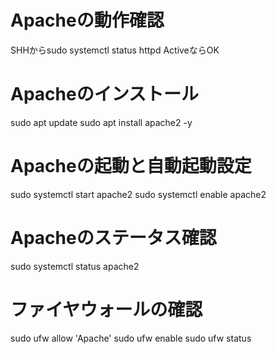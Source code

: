 # Apacheの動作確認
SHHからsudo systemctl status httpd
ActiveならOK
# Apacheのインストール
sudo apt update
sudo apt install apache2 -y
# Apacheの起動と自動起動設定
sudo systemctl start apache2
sudo systemctl enable apache2
# Apacheのステータス確認
sudo systemctl status apache2
# ファイヤウォールの確認
sudo ufw allow 'Apache'
sudo ufw enable
sudo ufw status
